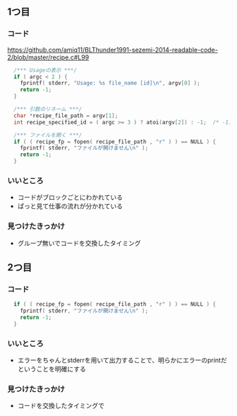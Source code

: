## 1つ目
### コード
https://github.com/amiq11/BLThunder1991-sezemi-2014-readable-code-2/blob/master/recipe.c#L99

```C
  /*** Usageの表示 ***/
  if ( argc < 2 ) {
    fprintf( stderr, "Usage: %s file_name [id]\n", argv[0] );
    return -1;
  }

  /*** 引数のリネーム ***/
  char *recipe_file_path = argv[1];
  int recipe_specified_id = ( argc >= 3 ) ? atoi(argv[2]) : -1;  /* -1だと全てを表示する */

  /*** ファイルを開く ***/
  if ( ( recipe_fp = fopen( recipe_file_path , "r" ) ) == NULL ) {
    fprintf( stderr, "ファイルが開けません\n" );
    return -1;
  }
```

### いいところ
* コードがブロックごとにわかれている
* ぱっと見て仕事の流れが分かれている

### 見つけたきっかけ
* グループ無いでコードを交換したタイミング

## 2つ目
### コード
```C
  if ( ( recipe_fp = fopen( recipe_file_path , "r" ) ) == NULL ) {
    fprintf( stderr, "ファイルが開けません\n" );
    return -1;
  }
```
### いいところ
* エラーをちゃんとstderrを用いて出力することで、明らかにエラーのprintだということを明確にする

### 見つけたきっかけ
* コードを交換したタイミングで
